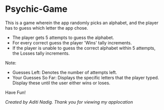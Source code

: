 # Psychic-Game
  
This is a game wherein the app randomly picks an alphabet, and the player has to guess which letter the app chose. 

* The player gets 5 attempts to guess the alphabet.
* For every correct guess the player 'Wins' tally increments. 
* If the player is unable to guess the correct alphabet within 5 attempts, the Losses tally increments.

Note:
- Guesses Left: Denotes the number of attempts left.
- Your Guesses So Far: Displays the specific letters that the player typed. Display these until the user either wins or loses.



Have Fun!

*Created by Aditi Nadig. Thank you for viewing my applocation*
